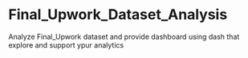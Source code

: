 # Final_Upwork_Dataset_Analysis
Analyze Final_Upwork  dataset and provide dashboard using dash that explore and support ypur analytics

